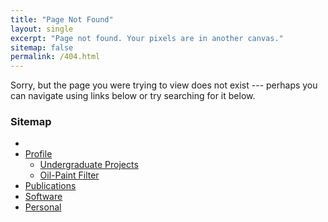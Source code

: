 ```yaml
---
title: "Page Not Found"
layout: single
excerpt: "Page not found. Your pixels are in another canvas."
sitemap: false
permalink: /404.html
---
```


Sorry, but the page you were trying to view does not exist --- perhaps you can navigate using links below or try searching for it below.

### Sitemap
<ul class="tree">
	<li><a href="/"><i class="fa fa-lg fa-home" aria-hidden="true"></i></a></li>
	<li><a href="/bio/">Profile</a>
		<ul>
		<li><a href="/ugprojects/">Undergraduate Projects</a></li>
		<li class="last"><a href="/oil-paint/">Oil-Paint Filter</a></li>
		</ul>
	</li>
	<li><a href="/publications/">Publications</a></li>
	<li><a href="/publications/">Software</a></li>
	<li><a href="/publications/">Personal</a></li>
</ul>


<script type="text/javascript">
  var GOOG_FIXURL_LANG = 'en';
  var GOOG_FIXURL_SITE = '{{ site.url }}'
</script>
<script type="text/javascript"
  src="//linkhelp.clients.google.com/tbproxy/lh/wm/fixurl.js">
</script>
